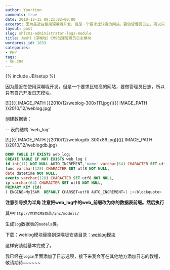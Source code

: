 ```yaml
---
author: Yourtion
comments: true
date: 2010-12-15 09:21:02+00:00
excerpt: 因为最近在使用深喉咙开发，但是一个要求比较高的网站，要做管理员日志，所以只有自己开发日志模块
layout: post
slug: shlcms-administrator-logs-module
title: 为shl（深喉咙）CMS创建管理员日志模块
wordpress_id: 1633
categories:
- PHP
tags:
- SHLCMS
---
```

{% include JB/setup %}

因为最近在使用深喉咙开发，但是一个要求比较高的网站，要做管理员日志，所以只有自己开发日志模块。

[![]({{ IMAGE_PATH }}2010/12/weblog-300x111.jpg)]({{ IMAGE_PATH }}2010/12/weblog.jpg)

创建数据表：


-- 表的结构 'web_log'

[![]({{ IMAGE_PATH }}2010/12/weblogdb-300x89.jpg)]({{ IMAGE_PATH }}2010/12/weblogdb.jpg)

```sql
DROP TABLE IF EXISTS web_log;
CREATE TABLE IF NOT EXISTS web_log (
id int(11) NOT NULL AUTO_INCREMENT,'name' varchar(64) CHARACTER SET utf8 NOT NULL,
func varchar(128) CHARACTER SET utf8 NOT NULL,
date datetime NOT NULL,
events varchar(128) CHARACTER SET utf8 NOT NULL,
ip varchar(64) CHARACTER SET utf8 NOT NULL,
PRIMARY KEY (id)
) ENGINE=MyISAM  DEFAULT CHARSET=utf8 AUTO_INCREMENT=1 ;</blockquote>
```

**注意引号换为半角
注意把web_log中的web_前缀改为你的数据表前缀。然后执行**

其中```http://你的CMS目录/inc/models/```

生成```log```数据表的```models```类。

下载：weblog模块替换到深喉咙安装目录：[weblog模块](http://dl.dbank.com/c08i39tb4a)

这样安装就基本完成了。

我已经在```login```里面添加了日志选项，接下来我会写在其他地方添加日志的教程，敬请期待~~~~~~
